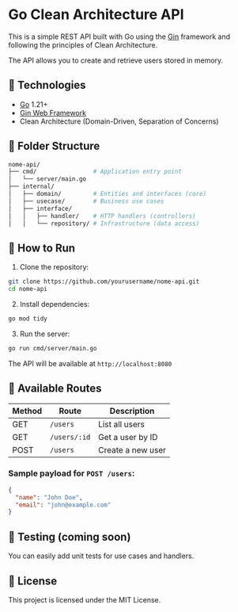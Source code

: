 # Go Clean Architecture API

This is a simple REST API built with Go using the [Gin](https://github.com/gin-gonic/gin) framework and following the principles of Clean Architecture.

The API allows you to create and retrieve users stored in memory.

## 🔧 Technologies

- [Go](https://golang.org/) 1.21+
- [Gin Web Framework](https://github.com/gin-gonic/gin)
- Clean Architecture (Domain-Driven, Separation of Concerns)

## 📁 Folder Structure

```bash
nome-api/
├── cmd/                # Application entry point
│   └── server/main.go
├── internal/
│   ├── domain/         # Entities and interfaces (core)
│   ├── usecase/        # Business use cases
│   ├── interface/
│   │   ├── handler/    # HTTP handlers (controllers)
│   │   └── repository/ # Infrastructure (data access)
```

## 🚀 How to Run

1. Clone the repository:

```bash
git clone https://github.com/yourusername/nome-api.git
cd nome-api
```

2. Install dependencies:

```bash
go mod tidy
```

3. Run the server:

```bash
go run cmd/server/main.go
```

The API will be available at `http://localhost:8080`

## 📌 Available Routes

| Method | Route        | Description       |
| ------ | ------------ | ----------------- |
| GET    | `/users`     | List all users    |
| GET    | `/users/:id` | Get a user by ID  |
| POST   | `/users`     | Create a new user |

### Sample payload for `POST /users`:

```json
{
  "name": "John Doe",
  "email": "john@example.com"
}
```

## 🧪 Testing (coming soon)

You can easily add unit tests for use cases and handlers.

## 📄 License

This project is licensed under the MIT License.

